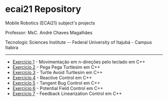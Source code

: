 # ecai21 Repository

Mobile Robotics (ECAi21) subject's projects

Professor: MsC. André Chaves Magalhães

Tecnologic Sciences Institute -- Federal University of Itajubá - Campus Itabira

---

- [Exercício 1](https://github.com/toffanetto/ecai21/tree/main/src/teleop_cmd_vel) - Movimentação em n-direções pelo teclado em C++
- [Exercício 2](https://github.com/toffanetto/ecai21/tree/main/src/two_turtle_control) - Pega Pega Turtlesim em C++
- [Exercício 3](https://github.com/toffanetto/ecai21/tree/main/src/turtle_avoid_control) - Turtle Avoid Turtlesim em C++
- [Exercício 4](https://github.com/toffanetto/ecai21/tree/main/src/reactive_control) - Reactive Control em C++
- [Exercício 5](https://github.com/toffanetto/ecai21/tree/main/src/tangent_bug_control) - Tangent Bug Control em C++
- [Exercício 6](https://github.com/toffanetto/ecai21/tree/main/src/potential_field_control) - Potential Field Control em C++
- [Exercício 7](https://github.com/toffanetto/ecai21/tree/main/src/feedback_linearization_control) - Feedback Linearization Control em C++




